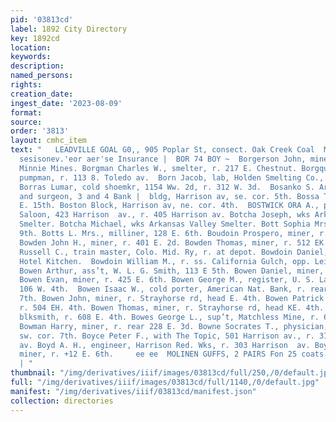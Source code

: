```yaml
---
pid: '03813cd'
label: 1892 City Directory
key: 1892cd
location: 
keywords: 
description: 
named_persons: 
rights: 
creation_date: 
ingest_date: '2023-08-09'
format: 
source: 
order: '3813'
layout: cmhc_item
text: "   LEADVILLE GOAL G0,, 905 Poplar St, consect. Oak Creek Coal  MILNER & HURD,
  sesisonev.'eor aer'se Insurance |  BOR 74 BOY ~  Borgerson John, miner, A. Y. and
  Minnie Mines. Borgman Charles W., smelter, r. 217 E. Chestnut. Borgquest Fred.,
  pumpman, r. 113 8. Toledo av.  Born Jacob, lab, Holden Smelting Co., r. 144 E. 3d.
  Borras Lumar, cold shoemkr, 1154 Ww. 2d, r. 312 W. 3d.  Bosanko S. Arthur, physician
  and surgeon, 3 and 4 Bank |  bldg, Harrison av, se. cor. 5th. Bossa Tony, r. 134
  E. 15th. Boston Block, Harrison av, ne. cor. 4th.  BOSTWICK ORA A., propr, The Elk
  Saloon, 423 Harrison  av., r. 405 Harrison av. Botcha Joseph, wks Arkansas Valley
  Smelter. Botcha Michael, wks Arkansas Valley Smelter. Bott Sophia Mrs., r. 520 E.
  9th. Botts L. Mrs., milliner, 128 E. 6th. Boudoin Prospero, miner, r. 808 E. 5th.
  Bowden John H., miner, r. 401 E. 2d. Bowden Thomas, miner, r. 512 EK. 3d. Bowdish
  Russell C., train master, Colo. Mid. Ry, r. at depot. Bowdoin Daniel, mining, bds
  Hotel Kitchen.  Bowdoin William M., r. ss. California Gulch, opp. Leiter 4  av.
  Bowen Arthur, ass’t, W. L. G. Smith, 113 E 5th. Bowen Daniel, miner, r. 214 E. 8th.
  Bowen Evan, miner, r. 425 E. 6th. Bowen George M., register, U. S. Land Office,
  106 W. 4th.  Bowen Isaac W., cold porter, American Nat. Bank, r. rear |  135 W.
  7th. Bowen John, miner, r. Strayhorse rd, head E. 4th. Bowen Patrick W., miner,
  r. 504 EH. 4th. Bowen Thomas, miner, r. Strayhorse rd, head KE. 4th. Bowers Charles,
  blksmith, r. 608 E. 4th. Bowes George L., sup’t, Matchless Mine, r. 600 E. 5th.
  Bowman Harry, miner, r. rear 228 E. 3d. Bowne Socrates T., physician, Harrison av.,
  sw. cor. 7th. Boyce Peter F., with The Topic, 501 Harrison av., r. 311 Harrison
  av. Boyd A. H., engineer, Harrison Red. Wks, r. 303 Harrison  av. Boyd Frank M.,
  miner, r. +12 E. 6th.     ee ee  MOLINEN GUFFS, 2 PAIRS Fon 25 coats. @t STRAUSS’
  | "
thumbnail: "/img/derivatives/iiif/images/03813cd/full/250,/0/default.jpg"
full: "/img/derivatives/iiif/images/03813cd/full/1140,/0/default.jpg"
manifest: "/img/derivatives/iiif/03813cd/manifest.json"
collection: directories
---
```

